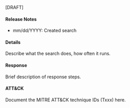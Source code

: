 [DRAFT]

#### Release Notes
- mm/dd/YYYY: Created search

#### Details
Describe what the search does, how often it runs.

#### Response
Brief description of response steps.

#### ATT&CK
Document the MITRE ATT&CK technique IDs (Txxx) here.